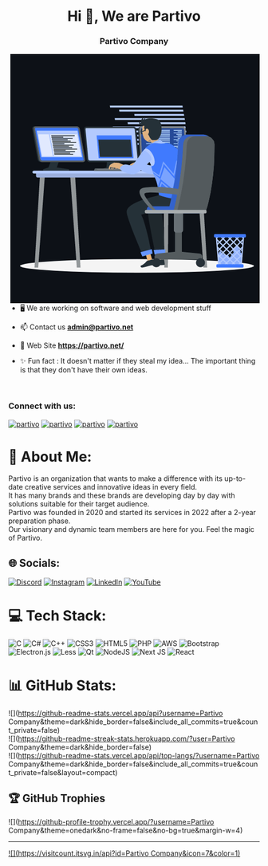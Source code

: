 <h1 align="center">Hi 👋, We are Partivo</h1>
<h3 align="center">Partivo Company</h3>

<p><img align="right" src="https://github.com/Partivo/.github/blob/master/profile/animation_500_kxa883sd.gif" alt="partivo" /></p>

<br>
<br>

- 🖥️ We are working on software and web development stuff

- 📫 Contact us **admin@partivo.net**

- 🔗 Web Site **https://partivo.net/**

- ✨	 Fun fact : It doesn't matter if they steal my idea... The important thing is that they don't have their own ideas.

<br>

### Connect with us:
<p>
  <a href="https://linkedin.com/company/partivo" target="blank"><img align="center"
      src="https://raw.githubusercontent.com/rahuldkjain/github-profile-readme-generator/master/src/images/icons/Social/linked-in-alt.svg"
      alt="partivo" height="30" width="40" /></a> 
  <a href="https://www.instagram.com/partivocomp" target="blank"><img align="center"
      src="https://raw.githubusercontent.com/rahuldkjain/github-profile-readme-generator/master/src/images/icons/Social/instagram.svg"
      alt="partivo" height="30" width="40" /></a> 
  <a href="https://www.r10.net/profil/161321-partivo.html" target="blank"><img align="center"
      src="https://cdn.r10.net/modern/img/svg/rokito-light.svg"
      alt="partivo" height="30" width="40" /></a> 
 <a href="https://twitter.com/" target="blank"><img align="center"
      src="https://raw.githubusercontent.com/rahuldkjain/github-profile-readme-generator/master/src/images/icons/Social/twitter.svg"
      alt="partivo" height="30" width="40" /></a> 
</p>

# 💫 About Me:
Partivo is an organization that wants to make a difference with its up-to-date creative services and innovative ideas in every field.<br>It has many brands and these brands are developing day by day with solutions suitable for their target audience.<br>Partivo was founded in 2020 and started its services in 2022 after a 2-year preparation phase.<br>Our visionary and dynamic team members are here for you. Feel the magic of Partivo.


## 🌐 Socials:
[![Discord](https://img.shields.io/badge/Discord-%237289DA.svg?logo=discord&logoColor=white)](htttps://discord.gg/partivo) [![Instagram](https://img.shields.io/badge/Instagram-%23E4405F.svg?logo=Instagram&logoColor=white)](https://instagram.com/partivo.company) [![LinkedIn](https://img.shields.io/badge/LinkedIn-%230077B5.svg?logo=linkedin&logoColor=white)](https://linkedin.com/in/partivo) [![YouTube](https://img.shields.io/badge/YouTube-%23FF0000.svg?logo=YouTube&logoColor=white)](https://youtube.com/c/partivo) 

# 💻 Tech Stack:
![C](https://img.shields.io/badge/c-%2300599C.svg?style=for-the-badge&logo=c&logoColor=white) ![C#](https://img.shields.io/badge/c%23-%23239120.svg?style=for-the-badge&logo=c-sharp&logoColor=white) ![C++](https://img.shields.io/badge/c++-%2300599C.svg?style=for-the-badge&logo=c%2B%2B&logoColor=white) ![CSS3](https://img.shields.io/badge/css3-%231572B6.svg?style=for-the-badge&logo=css3&logoColor=white) ![HTML5](https://img.shields.io/badge/html5-%23E34F26.svg?style=for-the-badge&logo=html5&logoColor=white) ![PHP](https://img.shields.io/badge/php-%23777BB4.svg?style=for-the-badge&logo=php&logoColor=white) ![AWS](https://img.shields.io/badge/AWS-%23FF9900.svg?style=for-the-badge&logo=amazon-aws&logoColor=white) ![Bootstrap](https://img.shields.io/badge/bootstrap-%23563D7C.svg?style=for-the-badge&logo=bootstrap&logoColor=white) ![Electron.js](https://img.shields.io/badge/Electron-191970?style=for-the-badge&logo=Electron&logoColor=white) ![Less](https://img.shields.io/badge/less-2B4C80?style=for-the-badge&logo=less&logoColor=white) ![Qt](https://img.shields.io/badge/Qt-%23217346.svg?style=for-the-badge&logo=Qt&logoColor=white) ![NodeJS](https://img.shields.io/badge/node.js-6DA55F?style=for-the-badge&logo=node.js&logoColor=white) ![Next JS](https://img.shields.io/badge/Next-black?style=for-the-badge&logo=next.js&logoColor=white) ![React](https://img.shields.io/badge/react-%2320232a.svg?style=for-the-badge&logo=react&logoColor=%2361DAFB)
# 📊 GitHub Stats:
![](https://github-readme-stats.vercel.app/api?username=Partivo Company&theme=dark&hide_border=false&include_all_commits=true&count_private=false)<br/>
![](https://github-readme-streak-stats.herokuapp.com/?user=Partivo Company&theme=dark&hide_border=false)<br/>
![](https://github-readme-stats.vercel.app/api/top-langs/?username=Partivo Company&theme=dark&hide_border=false&include_all_commits=true&count_private=false&layout=compact)

## 🏆 GitHub Trophies
![](https://github-profile-trophy.vercel.app/?username=Partivo Company&theme=onedark&no-frame=false&no-bg=true&margin-w=4)

---
[![](https://visitcount.itsvg.in/api?id=Partivo Company&icon=7&color=1)](https://visitcount.itsvg.in)

<!-- Proudly created with GPRM ( https://gprm.itsvg.in ) -->
